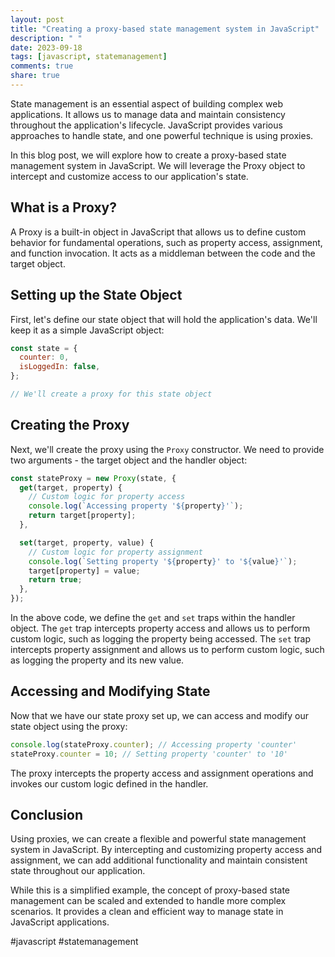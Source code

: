 ```yaml
---
layout: post
title: "Creating a proxy-based state management system in JavaScript"
description: " "
date: 2023-09-18
tags: [javascript, statemanagement]
comments: true
share: true
---
```


State management is an essential aspect of building complex web applications. It allows us to manage data and maintain consistency throughout the application's lifecycle. JavaScript provides various approaches to handle state, and one powerful technique is using proxies.

In this blog post, we will explore how to create a proxy-based state management system in JavaScript. We will leverage the Proxy object to intercept and customize access to our application's state.

## What is a Proxy?

A Proxy is a built-in object in JavaScript that allows us to define custom behavior for fundamental operations, such as property access, assignment, and function invocation. It acts as a middleman between the code and the target object.

## Setting up the State Object

First, let's define our state object that will hold the application's data. We'll keep it as a simple JavaScript object:

```javascript
const state = {
  counter: 0,
  isLoggedIn: false,
};

// We'll create a proxy for this state object
```

## Creating the Proxy

Next, we'll create the proxy using the `Proxy` constructor. We need to provide two arguments - the target object and the handler object:

```javascript
const stateProxy = new Proxy(state, {
  get(target, property) {
    // Custom logic for property access
    console.log(`Accessing property '${property}'`);
    return target[property];
  },

  set(target, property, value) {
    // Custom logic for property assignment
    console.log(`Setting property '${property}' to '${value}'`);
    target[property] = value;
    return true;
  },
});
```

In the above code, we define the `get` and `set` traps within the handler object. The `get` trap intercepts property access and allows us to perform custom logic, such as logging the property being accessed. The `set` trap intercepts property assignment and allows us to perform custom logic, such as logging the property and its new value.

## Accessing and Modifying State

Now that we have our state proxy set up, we can access and modify our state object using the proxy:

```javascript
console.log(stateProxy.counter); // Accessing property 'counter'
stateProxy.counter = 10; // Setting property 'counter' to '10'
```

The proxy intercepts the property access and assignment operations and invokes our custom logic defined in the handler.

## Conclusion

Using proxies, we can create a flexible and powerful state management system in JavaScript. By intercepting and customizing property access and assignment, we can add additional functionality and maintain consistent state throughout our application.

While this is a simplified example, the concept of proxy-based state management can be scaled and extended to handle more complex scenarios. It provides a clean and efficient way to manage state in JavaScript applications.

#javascript #statemanagement